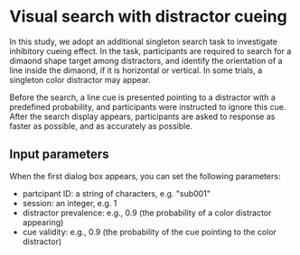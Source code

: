 # Visual search with distractor cueing

In this study, we adopt an additional singleton search task to investigate inhibitory cueing effect. 
In the task, participants are required to search for a dimaond shape target among distractors, and identify 
the orientation of a line inside the dimaond, if it is horizontal or vertical. In some trials, a singleton color distractor may appear. 

Before the search, a line cue is presented pointing to a distractor with a predefined probability, and participants were instructed to ignore this cue. After the search display appears, participants are asked to response as faster as possible, and as accurately as possible.

## Input parameters

When the first dialog box appears, you can set the following parameters:

- partcipant ID: a string of characters, e.g. "sub001"
- session: an integer, e.g. 1
- distractor prevalence: e.g., 0.9 (the probability of a color distractor appearing)
- cue validity: e.g., 0.9 (the probability of the cue pointing to the color distractor)




